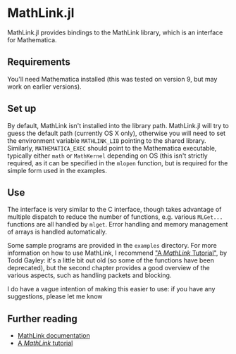 # MathLink.jl

MathLink.jl provides bindings to the MathLink library, which is an interface for Mathematica. 

## Requirements

You'll need Mathematica installed (this was tested on version 9, but may work on earlier versions).

## Set up

By default, MathLink isn't installed into the library path. MathLink.jl will try to guess the default path (currently OS X only), otherwise you will need to set the environment variable `MATHLINK_LIB` pointing to the shared library. Similarly, `MATHEMATICA_EXEC` should point to the Mathematica executable, typically either `math` or `MathKernel` depending on OS (this isn't strictly required, as it can be specified in the `mlopen` function, but is required for the simple form used in the examples.

## Use

The interface is very similar to the C interface, though takes advantage of multiple dispatch to reduce the number of functions, e.g. various `MLGet...` functions are all handled by `mlget`. Error handling and memory management of arrays is handled automatically. 

Some sample programs are provided in the `examples` directory. For more information on how to use MathLink, I recommend ["A *MathLink* Tutorial"](http://library.wolfram.com/infocenter/Demos/174/), by Todd Gayley: it's a little bit out old (so some of the functions have been deprecated), but the second chapter provides a good overview of the various aspects, such as handling packets and blocking.

I do have a vague intention of making this easier to use: if you have any suggestions, please let me know

## Further reading

* [MathLink documentation](http://reference.wolfram.com/mathematica/tutorial/MathLinkAndExternalProgramCommunicationOverview.html)
* [A *MathLink* tutorial](http://library.wolfram.com/infocenter/Demos/174/)
